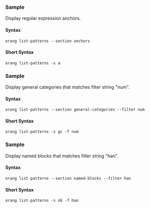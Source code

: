 ﻿### Sample

Display regular expression anchors.

#### Syntax

```
orang list-patterns --section anchors
```

#### Short Syntax

```
orang list-patterns -s a
```

### Sample

Display general categories that matches filter string "num".

#### Syntax

```
orang list-patterns --section general-categories --filter num

```

#### Short Syntax

```
orang list-patterns -s gc -f num
```

### Sample

Display named blocks that matches filter string "han".

#### Syntax

```
orang list-patterns --section named-blocks --filter han

```

#### Short Syntax

```
orang list-patterns -s nb -f han
```
